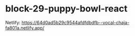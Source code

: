 # block-29-puppy-bowl-react

Netlify:
https://64d0ad5b29c9544afdfdbdfb--vocal-chaja-fa801a.netlify.app/
